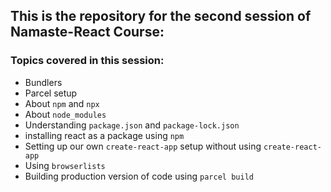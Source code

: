 ## This is the repository for the second session of Namaste-React Course:

### Topics covered in this session:

 - Bundlers
 - Parcel setup
 - About `npm` and `npx`
 - About `node_modules`
 - Understanding `package.json` and `package-lock.json`
 - installing react as a package using `npm`
 - Setting up our own `create-react-app` setup without using `create-react-app`
 - Using `browserlists`
 - Building production version of code using `parcel build`
